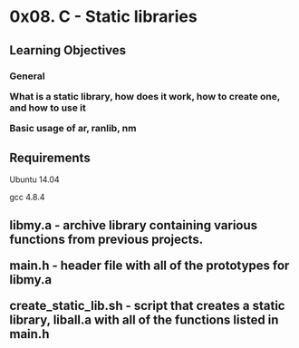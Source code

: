 <h1>0x08. C - Static libraries</h1>

<h2>Learning Objectives</h2>

<h3>General


What is a static library, how does it work, how to create one, and how to use it

Basic usage of ar, ranlib, nm </h3>

<h2>Requirements</h2>

Ubuntu 14.04

gcc 4.8.4

<h2>libmy.a - archive library containing various functions from previous projects.


main.h - header file with all of the prototypes for libmy.a


create_static_lib.sh - script that creates a static library, liball.a with all of the functions listed in main.h</h2>
